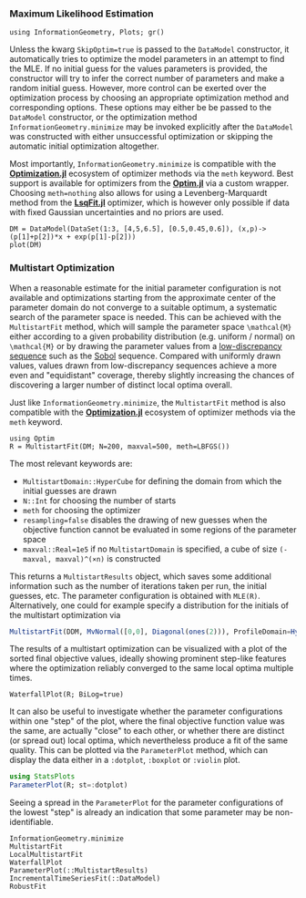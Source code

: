 
### Maximum Likelihood Estimation
```@setup Multistart
using InformationGeometry, Plots; gr()
```

Unless the kwarg `SkipOptim=true` is passed to the `DataModel` constructor, it automatically tries to optimize the model parameters in an attempt to find the MLE. If no initial guess for the values parameters is provided, the constructor will try to infer the correct number of parameters and make a random initial guess.
However, more control can be exerted over the optimization process by choosing an appropriate optimization method and corresponding options. These options may either be be passed to the `DataModel` constructor, or the optimization method `InformationGeometry.minimize` may be invoked explicitly after the `DataModel` was constructed with either unsuccessful optimization or skipping the automatic initial optimization altogether.

Most importantly, `InformationGeometry.minimize` is compatible with the [**Optimization.jl**](https://github.com/SciML/Optimization.jl) ecosystem of optimizer methods via the `meth` keyword. Best support is available for optimizers from the [**Optim.jl**](https://github.com/JuliaNLSolvers/Optim.jl) via a custom wrapper. Choosing `meth=nothing` also allows for using a Levenberg-Marquardt method from the [**LsqFit.jl**](https://github.com/JuliaNLSolvers/LsqFit.jl) optimizer, which is however only possible if data with fixed Gaussian uncertainties and no priors are used.
```@example Multistart
DM = DataModel(DataSet(1:3, [4,5,6.5], [0.5,0.45,0.6]), (x,p)->(p[1]+p[2])*x + exp(p[1]-p[2]))
plot(DM)
```



### Multistart Optimization

When a reasonable estimate for the initial parameter configuration is not available and optimizations starting from the approximate center of the parameter domain do not converge to a suitable optimum, a systematic search of the parameter space is needed. This can be achieved with the `MultistartFit` method, which will sample the parameter space ``\mathcal{M}`` either according to a given probability distribution (e.g. uniform / normal) on ``\mathcal{M}`` or by drawing the parameter values from a [low-discrepancy sequence](https://en.wikipedia.org/wiki/Low-discrepancy_sequence) such as the [Sobol](https://github.com/JuliaMath/Sobol.jl) sequence. Compared with uniformly drawn values, values drawn from low-discrepancy sequences achieve a more even and "equidistant" coverage, thereby slightly increasing the chances of discovering a larger number of distinct local optima overall.

Just like `InformationGeometry.minimize`, the `MultistartFit` method is also compatible with the [**Optimization.jl**](https://github.com/SciML/Optimization.jl) ecosystem of optimizer methods via the `meth` keyword.
```@example Multistart
using Optim
R = MultistartFit(DM; N=200, maxval=500, meth=LBFGS())
```
The most relevant keywords are:
* `MultistartDomain::HyperCube` for defining the domain from which the initial guesses are drawn
* `N::Int` for choosing the number of starts
* `meth` for choosing the optimizer
* `resampling=false` disables the drawing of new guesses when the objective function cannot be evaluated in some regions of the parameter space
* `maxval::Real=1e5` if no `MultistartDomain` is specified, a cube of size `(-maxval, maxval)^(×n)` is constructed

This returns a `MultistartResults` object, which saves some additional information such as the number of iterations taken per run, the initial guesses, etc. The parameter configuration is obtained with `MLE(R)`.
Alternatively, one could for example specify a distribution for the initials of the multistart optimization via
```julia
MultistartFit(DDM, MvNormal([0,0], Diagonal(ones(2))), ProfileDomain=HyperCube([-1,-1],[3,4]), N=200, meth=Newton(), plot=false)
```



The results of a multistart optimization can be visualized with a plot of the sorted final objective values, ideally showing prominent step-like features where the optimization reliably converged to the same local optima multiple times.
```@example Multistart
WaterfallPlot(R; BiLog=true)
```
It can also be useful to investigate whether the parameter configurations within one "step" of the plot, where the final objective function value was the same, are actually "close" to each other, or whether there are distinct (or spread out) local optima, which nevertheless produce a fit of the same quality. This can be plotted via the `ParameterPlot` method, which can display the data either in a `:dotplot`, `:boxplot` or `:violin` plot. 
```julia
using StatsPlots
ParameterPlot(R; st=:dotplot)
```
Seeing a spread in the `ParameterPlot` for the parameter configurations of the lowest "step" is already an indication that some parameter may be non-identifiable.


```@docs
InformationGeometry.minimize
MultistartFit
LocalMultistartFit
WaterfallPlot
ParameterPlot(::MultistartResults)
IncrementalTimeSeriesFit(::DataModel)
RobustFit
```